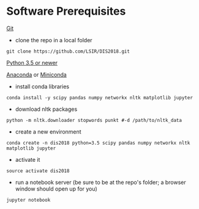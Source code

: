 # Software Prerequisites

[Git](https://git-scm.com)

* clone the repo in a local folder

```
git clone https://github.com/LSIR/DIS2018.git
```

[Python 3.5 or newer](https://www.python.org/)

[Anaconda](https://www.anaconda.com/download/) or [Miniconda](https://conda.io/miniconda.html)

* install conda libraries
```
conda install -y scipy pandas numpy networkx nltk matplotlib jupyter
```

* download nltk packages
```
python -m nltk.downloader stopwords punkt #-d /path/to/nltk_data
```

* create a new environment 

```
conda create -n dis2018 python=3.5 scipy pandas numpy networkx nltk matplotlib jupyter
```

* activate it
	
```
source activate dis2018
```

* run a notebook server (be sure to be at the repo's folder; a browser window should open up for you)

```
jupyter notebook
```

